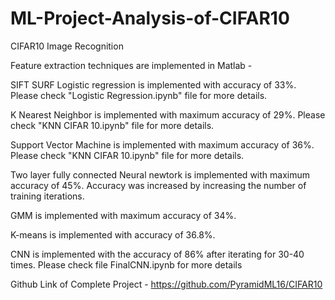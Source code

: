 # ML-Project-Analysis-of-CIFAR10
CIFAR10
Image Recognition

Feature extraction techniques are implemented in Matlab -

SIFT
SURF
Logistic regression is implemented with accuracy of 33%. Please check "Logistic Regression.ipynb" file for more details.

K Nearest Neighbor is implemented with maximum accuracy of 29%. Please check "KNN CIFAR 10.ipynb" file for more details.

Support Vector Machine is implemented with maximum accuracy of 36%. Please check "KNN CIFAR 10.ipynb" file for more details.

Two layer fully connected Neural newtork is implemented with maximum accuracy of 45%. Accuracy was increased by increasing the number of training iterations.

GMM is implemented with maximum accuracy of 34%.

K-means is implemented with accuracy of 36.8%.

CNN is implemented with the accuracy of 86% after iterating for 30-40 times. Please check file FinalCNN.ipynb for more details

Github Link of Complete Project - https://github.com/PyramidML16/CIFAR10
